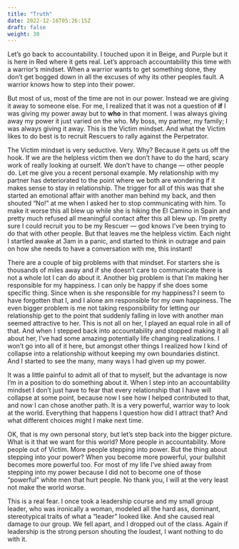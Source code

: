 ```yaml
---
title: "Truth"
date: 2022-12-16T05:26:15Z
draft: false
weight: 30
---
```

Let’s go back to accountability. I touched upon it in Beige, and Purple but it is here in Red where it gets real. Let’s approach accountability this time with a warrior’s mindset. When a warrior wants to get something done, they don’t get bogged down in all the excuses of why its other peoples fault. A warrior knows how to step into their power.

But most of us, most of the time are not in our power. Instead we are giving it away to someone else. For me, I realized that it was not a question of **if** I was giving my power away but to **who** in that moment. I was always giving away my power it just varied on the who. My boss, my partner, my family;  I was always giving it away. This is the Victim mindset. And what the Victim likes to do best is to recruit Rescuers to rally against the Perpetrator. 

The Victim mindset is very seductive. Very. Why? Because it gets us off the hook. If we are the helpless victim then we don’t have to do the hard, scary work of really looking at ourself. We don’t have to change — other people do. Let me give you a recent personal example. My relationship with my partner has deteriorated  to the point where we both are wondering if it makes sense to stay in relationship. The trigger for all of this was that she started an emotional affair with another man behind my back, and then shouted “No!” at me when I asked her to stop communicating with him. To make it worse this all blew up while she is hiking the El Camino in Spain and pretty much refused all meaningful contact after this all blew up. I’m pretty sure I could recruit you to be my Rescuer — god knows I’ve been trying to do that with other people. But that leaves me the helpless victim. Each night I startled awake at 3am in a panic, and started to think in outrage and pain on how she needs to have a conversation with me, this instant!

There are a couple of big problems with that mindset. For starters she is thousands of miles away and if she doesn’t care to communicate there is not a whole lot I can do about it. Another big problem is that I’m making her responsible for my happiness. I can only be happy if she does some specific thing. Since when is she responsible for my happiness?  I seem to have forgotten that I, and I alone am responsible for my own happiness.  The even bigger problem is me not taking responsibility for letting our relationship get to the point that suddenly falling in love with another man seemed attractive to her. This is not all on her, I played an equal role in all of that. And when I stepped back into accountability and stopped making it all about her, I’ve had some amazing potentially life changing realizations. I won’t go into all of it here, but amongst other things I realized how I kind of collapse into a relationship without keeping my own boundaries distinct. And I started to see the many, many ways I had given up my power.

It was a little painful to admit all of that to myself, but the advantage is now I’m in a position to do something about it. When I step into an accountability mindset I don’t just have to fear that every relationship that I have will collapse at some point, because now I see how I helped contributed to that, and now I can chose another path. It is a very powerful, warrior way to look at the world. Everything that happens I question how did I attract that? And what different choices might I make next time.

OK, that is my own personal story, but let’s step back into the bigger picture. What is it that we want for this world? More people in accountability. More people out of Victim. More people stepping into power.  But the thing about stepping into your power? When you become more powerful, your bullshit becomes more powerful too. For most of my life I’ve shied away from stepping into my power because I did not to become one of those “powerful” white men that hurt people. No thank you, I will at the very least not make the world worse.

This is a real fear. I once took a leadership course and my small group leader, who was ironically a woman, modeled all the hard ass, dominant, stereotypical traits of what a “leader” looked like. And she caused real damage to our group. We fell apart, and I dropped out of the class. Again if leadership is the strong person shouting the loudest, I want nothing to do with it.

